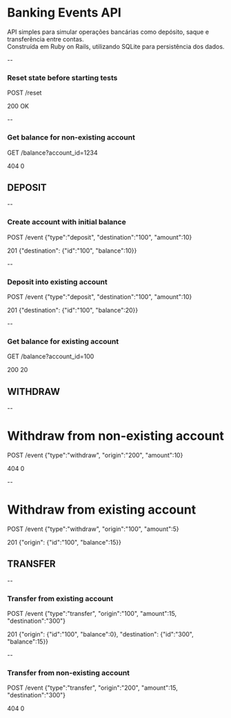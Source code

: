 # Banking Events API

API simples para simular operações bancárias como depósito, saque e transferência entre contas.  
Construída em Ruby on Rails, utilizando SQLite para persistência dos dados.


--
### Reset state before starting tests

POST /reset

200 OK


--
### Get balance for non-existing account

GET /balance?account_id=1234

404 0


## DEPOSIT

--
### Create account with initial balance

POST /event {"type":"deposit", "destination":"100", "amount":10}

201 {"destination": {"id":"100", "balance":10}}


--
### Deposit into existing account

POST /event {"type":"deposit", "destination":"100", "amount":10}

201 {"destination": {"id":"100", "balance":20}}


--
### Get balance for existing account

GET /balance?account_id=100

200 20


## WITHDRAW

--
# Withdraw from non-existing account

POST /event {"type":"withdraw", "origin":"200", "amount":10}

404 0

--
# Withdraw from existing account

POST /event {"type":"withdraw", "origin":"100", "amount":5}

201 {"origin": {"id":"100", "balance":15}}


## TRANSFER

--
### Transfer from existing account

POST /event {"type":"transfer", "origin":"100", "amount":15, "destination":"300"}

201 {"origin": {"id":"100", "balance":0}, "destination": {"id":"300", "balance":15}}

--
### Transfer from non-existing account

POST /event {"type":"transfer", "origin":"200", "amount":15, "destination":"300"}

404 0


